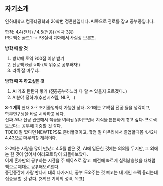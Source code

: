 ## 자기소개

인하대학교 컴퓨터공학과 20학번 정준한입니다. AI쪽으로 진로를 잡고 공부중입니다.

학점: 4.4(전체) / 4.5(전공) (석차 3등)  
PS: 백준 골드1 -> PS실력 퇴화해서 사실상 브론즈.

**방학 때 할 것**
1. 방학때 토익 900점 이상 받기
2. 전공책 6권 독파 (책 위주로 공부하자!)
3. 라섹 잘 마무리..

**방학 때 꼭 하고싶은 것**
1. AI 기초 탄탄히 쌓기 (전공공부하느라 다 할 수 있을지 모르겠다..)
2. AI분야 정하기(추천시스템, NLP, ..)

**3-1 계획**
현재 3-2 조기졸업까지 가능한 상태. 3-1에는 21학점 전공 들을 생각이고,  
학부연구생을 바로 시작하고 싶다.  
진짜 AI나 전공 관련해서 책들을 여러권 읽어보면서 지식을 튼튼하게 쌓고 싶다. 프로젝트보다는 공부에 치중할 것 같다.  
TOEIC 잘 땄다면 NEWTEPS도 준비할것이고, 학점 잘 마무리해서 졸업할때쯤 4.42나 4.43으로 마무리할 계획이다.  
  
2-2때는 사람을 많이 만났고 4.5를 받은 것, AI에 입문한 것에는 의의를 두지만, 그 외에는 한 것이 없어서 여러모로 많이 되돌아보았다.  
이제 혼자만의 공부하는 시간을 주 베이스로 잡고, 예전에 빠르게 실력상승했을 때처럼 책으로 제대로 공부해보려한다.  
중간중간에 사람 만나서 대회 나가거나, 공부 도와주는 것 빼고는 내 개인 스펙 올리는데 집중을 할 것 같다. (3학년 계획의 성격, 목표)
